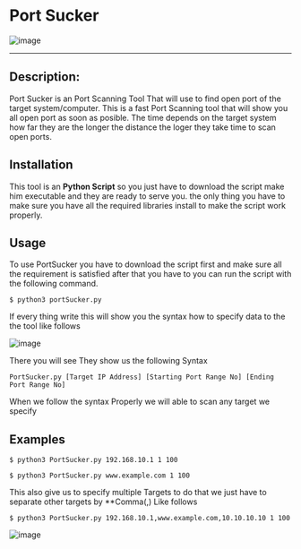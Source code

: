 # Port Sucker

![image](https://user-images.githubusercontent.com/85181215/139897509-86e366d4-f5bf-4dc8-b113-e580d26c2b4d.png)

------
## Description:

Port Sucker is an Port Scanning Tool That will use to find open port of the target system/computer.
This is a fast Port Scanning tool that will show you all open port as soon as posible. The time
depends on the target system how far they are the longer the distance the loger they take time to 
scan open ports.

## Installation

This tool is an **Python Script** so you just have to download the script make him executable and they are ready to serve you.
the only thing you have to make sure you have all the required libraries install to make the script work properly.


## Usage

To use PortSucker you have to download the script first and make sure all the requirement is satisfied after that you have to
you can run the script with the following command.
```
$ python3 portSucker.py
```
If every thing write this will show you the syntax how to specify data to the the tool like follows

![image](https://user-images.githubusercontent.com/85181215/139906965-c7390169-0ed3-4148-a4e6-b68ab3321607.png)

There you will see They show us the following Syntax
```
PortSucker.py [Target IP Address] [Starting Port Range No] [Ending Port Range No]
```
When we follow the syntax Properly we will able to scan any target we specify

## Examples

```
$ python3 PortSucker.py 192.168.10.1 1 100
```
```
$ python3 PortSucker.py www.example.com 1 100

```
This also give us to specify multiple Targets to do that we just have to separate other targets by **Comma(,) Like follows
```
$ python3 PortSucker.py 192.168.10.1,www.example.com,10.10.10.10 1 100
```

![image](https://user-images.githubusercontent.com/85181215/139909525-8f1fc4d5-2069-423c-825e-297bcfddd56b.png)
